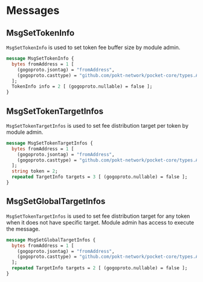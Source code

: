 # Messages

## MsgSetTokenInfo

`MsgSetTokenInfo` is used to set token fee buffer size by module admin.

```protobuf
message MsgSetTokenInfo {
  bytes fromAddress = 1 [
    (gogoproto.jsontag) = "fromAddress",
    (gogoproto.casttype) = "github.com/pokt-network/pocket-core/types.Address"
  ];
  TokenInfo info = 2 [ (gogoproto.nullable) = false ];
}
```

## MsgSetTokenTargetInfos

`MsgSetTokenTargetInfos` is used to set fee distribution target per token by module admin.

```protobuf
message MsgSetTokenTargetInfos {
  bytes fromAddress = 1 [
    (gogoproto.jsontag) = "fromAddress",
    (gogoproto.casttype) = "github.com/pokt-network/pocket-core/types.Address"
  ];
  string token = 2;
  repeated TargetInfo targets = 3 [ (gogoproto.nullable) = false ];
}
```

## MsgSetGlobalTargetInfos

`MsgSetTokenTargetInfos` is used to set fee distribution target for any token when it does not have specific target.
Module admin has access to execute the message.

```protobuf
message MsgSetGlobalTargetInfos {
  bytes fromAddress = 1 [
    (gogoproto.jsontag) = "fromAddress",
    (gogoproto.casttype) = "github.com/pokt-network/pocket-core/types.Address"
  ];
  repeated TargetInfo targets = 2 [ (gogoproto.nullable) = false ];
}
```
